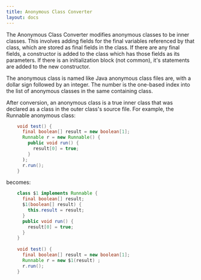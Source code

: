 ```yaml
---
title: Anonymous Class Converter
layout: docs
---
```


The Anonymous Class Converter modifies anonymous classes to be inner classes.  This involves adding fields for the final variables referenced by that class, which are stored as final fields in the class.  If there are any final fields, a constructor is added to the class which has those fields as its parameters.  If there is an initialization block (not common), it's statements are added to the new constructor.

The anonymous class is named like Java anonymous class files are, with a dollar sign followed by an integer.  The number is the one-based index into the list of anonymous classes in the same containing class.

After conversion, an anonymous class is a true inner class that was declared as a class in the outer class's source file.  For example, the Runnable anonymous class:
```java
    void test() {
      final boolean[] result = new boolean[1];
      Runnable r = new Runnable() {
        public void run() {
          result[0] = true;
        }
      );
      r.run();
    }
```
becomes:
```java
    class $1 implements Runnable {
      final boolean[] result;
      $1(boolean[] result) {
        this.result = result;
      }
      public void run() {
        result[0] = true;
      }
    }
    
    void test() {
      final boolean[] result = new boolean[1];
      Runnable r = new $1(result) ;
      r.run();
    }
```
